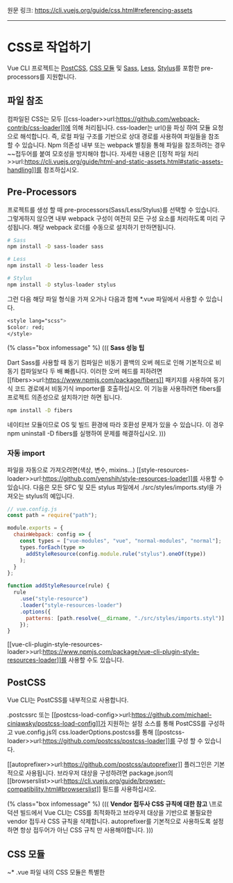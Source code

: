 원문 링크: <https://cli.vuejs.org/guide/css.html#referencing-assets>

---

# CSS로 작업하기

Vue CLI 프로젝트는 [PostCSS](http://postcss.org/), [CSS 모듈](https://github.com/css-modules/css-modules) 및 [Sass](https://sass-lang.com/), [Less](http://lesscss.org/), [Stylus](http://stylus-lang.com/)를 포함한 pre-processors를 지원합니다.

## 파일 참조

컴파일된 CSS는 모두 [[css-loader>>url:https://github.com/webpack-contrib/css-loader]]에 의해 처리됩니다. css-loader는 url()을 파싱 하여 모듈 요청으로 해석합니다. 즉, 로컬 파일 구조를 기반으로 상대 경로를 사용하여 파일들을 참조 할 수 있습니다. Npm 의존성 내부 또는 webpack 별칭을 통해 파일을 참조하려는 경우 ~~접두어를 붙여 모호성을 방지해야 합니다. 자세한 내용은 [[정적 파일 처리>>url:https://cli.vuejs.org/guide/html-and-static-assets.html#static-assets-handling]]를 참조하십시오.

## Pre-Processors

프로젝트를 생성 할 때 pre-processors(Sass/Less/Stylus)를 선택할 수 있습니다. 그렇게하지 않으면 내부 webpack 구성이 여전히 모든 구성 요소를 처리하도록 미리 구성됩니다. 해당 webpack 로더를 수동으로 설치하기 만하면됩니다.

```sh
# Sass
npm install -D sass-loader sass

# Less
npm install -D less-loader less

# Stylus
npm install -D stylus-loader stylus
```

그런 다음 해당 파일 형식을 가져 오거나 다음과 함께 \*.vue 파일에서 사용할 수 있습니다.

```css
<style lang="scss">
$color: red;
</style>
```

(% class="box infomessage" %)
(((
**Sass 성능 팁**

Dart Sass를 사용할 때 동기 컴파일은 비동기 콜백의 오버 헤드로 인해 기본적으로 비동기 컴파일보다 두 배 빠릅니다. 이러한 오버 헤드를 피하려면 [[fibers>>url:https://www.npmjs.com/package/fibers]] 패키지를 사용하여 동기식 코드 경로에서 비동기식 importer를 호출하십시오. 이 기능을 사용하려면 fibers를 프로젝트 의존성으로 설치하기만 하면 됩니다.

```sh
npm install -D fibers
```

네이티브 모듈이므로 OS 및 빌드 환경에 따라 호환성 문제가 있을 수 있습니다. 이 경우 npm uninstall -D fibers를 실행하여 문제를 해결하십시오.
)))

### 자동 import

파일을 자동으로 가져오려면(색상, 변수, mixins...) [[style-resources-loader>>url:https://github.com/yenshih/style-resources-loader]]를 사용할 수 있습니다. 다음은 모든 SFC 및 모든 stylus 파일에서 ./src/styles/imports.styl을 가져오는 stylus의 예입니다.

```js
// vue.config.js
const path = require("path");

module.exports = {
  chainWebpack: config => {
    const types = ["vue-modules", "vue", "normal-modules", "normal"];
    types.forEach(type =>
      addStyleResource(config.module.rule("stylus").oneOf(type))
    );
  }
};

function addStyleResource(rule) {
  rule
    .use("style-resource")
    .loader("style-resources-loader")
    .options({
      patterns: [path.resolve(__dirname, "./src/styles/imports.styl")]
    });
}
```

[[vue-cli-plugin-style-resources-loader>>url:https://www.npmjs.com/package/vue-cli-plugin-style-resources-loader]]를 사용할 수도 있습니다.

## PostCSS

Vue CLI는 PostCSS를 내부적으로 사용합니다.

.postcssrc 또는 [[postcss-load-config>>url:https://github.com/michael-ciniawsky/postcss-load-config]]가 지원하는 설정 소스를 통해 PostCSS를 구성하고 vue.config.js의 css.loaderOptions.postcss를 통해 [[postcss-loader>>url:https://github.com/postcss/postcss-loader]]를 구성 할 수 있습니다.

[[autoprefixer>>url:https://github.com/postcss/autoprefixer]] 플러그인은 기본적으로 사용됩니다. 브라우저 대상을 구성하려면 package.json의 [[browserslist>>url:https://cli.vuejs.org/guide/browser-compatibility.html#browserslist]] 필드를 사용하십시오.

(% class="box infomessage" %)
(((
**Vendor 접두사 CSS 규칙에 대한 참고**
\\프로덕션 빌드에서 Vue CLI는 CSS를 최적화하고 브라우저 대상을 기반으로 불필요한 vendor 접두사 CSS 규칙을 삭제합니다. autoprefixer를 기본적으로 사용하도록 설정하면 항상 접두어가 아닌 CSS 규칙 만 사용해야합니다.
)))

## CSS 모듈

~\* .vue 파일 내의 CSS 모듈은 특별한 <style module>과 함께 사용할 수 있습니다.

JavaScript에서 CSS 또는 CSS 모듈로 기타 pre-processor 파일을 가져오려면 파일 이름이 다음과 같이 끝나야 합니다.

.module.(css|less|sass|scss|styl):

{{code language="js"}}
import styles from './foo.module.css'
// works for all supported pre-processors as well
import sassStyles from './foo.module.scss'
{{/code}}

파일 이름에 .module을 삭제하려면 vue.config.js에서 css.modules를 true로 설정하십시오.

{{code language="js"}}
// vue.config.js
module.exports = {
css: {
modules: true
}
}
{{/code}}

생성된 CSS 모듈 클래스 이름을 원하는 대로 변경하려면 vue.config.js의 css.loaderOptions.css를 사용하십시오. 모든 css-loader 옵션은 여기에서 지원됩니다(예: localIdentName 및 camelCase).

{{code language="js"}}
// vue.config.js
module.exports = {
css: {
loaderOptions: {
css: {
localIdentName: '[name]-[hash]',
camelCase: 'only'
}
}
}
}
{{/code}}

## Pre-Processor 로더에 옵션 전달

경우에 따라 옵션을 pre-processor의 webpack 로더에 전달할 수도 있습니다. vue.config.js의 css.loaderOptions 옵션을 사용하여이 작업을 수행할 수 있습니다. 예를 들어 전역 변수를 모든 Sass/Less 스타일에 전달하려면 다음을 수행하십시오.

{{code language="js"}}
// vue.config.js
module.exports = {
css: {
loaderOptions: {
// pass options to sass-loader
sass: {
// @/ is an alias to src/
// so this assumes you have a file named `src/variables.scss`
data: `@import "~@/variables.scss";`
},
// pass Less.js Options to less-loader
less:{
// http://lesscss.org/usage/#less-options-strict-units `Global Variables`
// `primary` is global variables fields name
globalVars: {
primary: '#fff'
}
}
}
}
}
{{/code}}

loaderOptions를 통해 구성할 수 있는 로더는 다음과 같습니다.

- [[css-loader>>url:https://github.com/webpack-contrib/css-loader]]
- [[postcss-loader>>url:https://github.com/postcss/postcss-loader]]
- [[sass-loader>>url:https://github.com/webpack-contrib/sass-loader]]
- [[less-loader>>url:https://github.com/webpack-contrib/less-loader]]
- [[stylus-loader>>url:https://github.com/shama/stylus-loader]]

(% class="box infomessage" %)
(((
**팁**
\\이러한 옵션은 해당 로더가 사용되는 여러 위치에 적용되어야 하기 때문에 chainWebpack을 사용하여 특정 로더를 수동으로 누르는 것보다 선호됩니다.
)))
